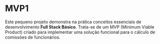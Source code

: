 # MVP1
 
 Este pequeno projeto demonstra na prática conceitos essenciais de desenvolvimento **Full Stack Básico**. Trata-se de um MVP (Minimum Viable Product) criado para implementar uma solução funcional para o cálculo de comissões de funcionários.

